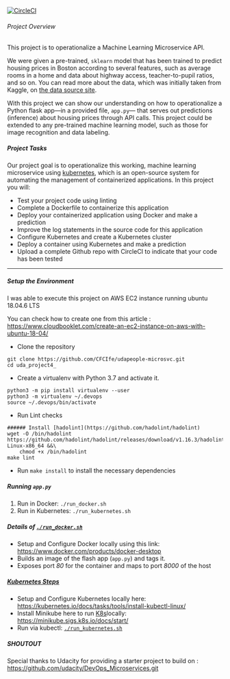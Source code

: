 [![CircleCI](https://dl.circleci.com/status-badge/img/gh/Simon-Ejilogo/Microserv4/tree/master.svg?style=svg)](https://dl.circleci.com/status-badge/redirect/gh/Simon-Ejilogo/Microserv4/tree/master)

###### Project Overview

This project is to operationalize a Machine Learning Microservice API. 

We were given a pre-trained, `sklearn` model that has been trained to predict housing prices in Boston according to several features, such as average rooms in a home and data about highway access, teacher-to-pupil ratios, and so on. You can read more about the data, which was initially taken from Kaggle, on [the data source site](https://www.kaggle.com/c/boston-housing). 

With this project we can show our understanding on how to operationalize a Python flask app—in a provided file, `app.py`— that serves out predictions (inference) about housing prices through API calls. This project could be extended to any pre-trained machine learning model, such as those for image recognition and data labeling.

##### Project Tasks

Our project goal is to operationalize this working, machine learning microservice using [kubernetes](https://kubernetes.io/), which is an open-source system for automating the management of containerized applications. In this project you will:

* Test your project code using linting
* Complete a Dockerfile to containerize this application
* Deploy your containerized application using Docker and make a prediction
* Improve the log statements in the source code for this application
* Configure Kubernetes and create a Kubernetes cluster
* Deploy a container using Kubernetes and make a prediction
* Upload a complete Github repo with CircleCI to indicate that your code has been tested

---
##### Setup the Environment

I was able to execute this project on AWS EC2 instance running ubuntu 18.04.6 LTS

You can check how to create one from this article : https://www.cloudbooklet.com/create-an-ec2-instance-on-aws-with-ubuntu-18-04/
* Clone the repository

```
git clone https://github.com/CFCIfe/udapeople-microsvc.git
cd uda_project4_
```

* Create a virtualenv with Python 3.7 and activate it.

```
python3 -m pip install virtualenv --user
python3 -m virtualenv ~/.devops
source ~/.devops/bin/activate
```

* Run Lint checks

```
###### Install [hadolint](https://github.com/hadolint/hadolint)
wget -O /bin/hadolint https://github.com/hadolint/hadolint/releases/download/v1.16.3/hadolint-Linux-x86_64 &&\
    chmod +x /bin/hadolint
make lint
```

* Run `make install` to install the necessary dependencies

##### Running `app.py`

1. Run in Docker:  `./run_docker.sh`
2. Run in Kubernetes:  `./run_kubernetes.sh`

##### Details of [`./run_docker.sh`](./run_docker.sh)

* Setup and Configure Docker locally using this link: https://www.docker.com/products/docker-desktop
* Builds an image of the flash app (`app.py`) and tags it.
* Exposes port *80* for the container and maps to port *8000* of the host

##### [Kubernetes Steps](https://kubernetes.io/docs/tasks/tools/install-kubectl/#install-kubectl-on-linux)

* Setup and Configure Kubernetes locally here: https://kubernetes.io/docs/tasks/tools/install-kubectl-linux/
* Install Minikube here to run [K8s](https://kubernetes.io/)locally: https://minikube.sigs.k8s.io/docs/start/
* Run via kubectl: [`./run_kubernetes.sh`](./run_kubernetes.sh)

##### SHOUTOUT

Special thanks to Udacity for providing a starter project to build on : https://github.com/udacity/DevOps_Microservices.git
